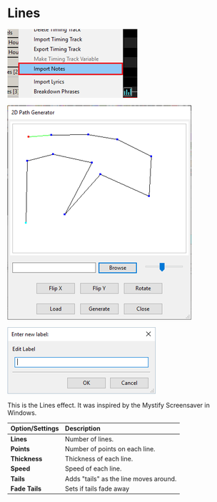 # Lines

![Icon](../../.gitbook/assets/image%20%28156%29.png)

![Sequencer Grid](../../.gitbook/assets/image%20%28267%29.png)

![](../../.gitbook/assets/image%20%28237%29.png)

This is the Lines effect. It was inspired by the Mystify Screensaver in Windows.

| Option/Settings | Description |
| :--- | :--- |
| **Lines** | Number of lines. |
| **Points** | Number of points on each line. |
| **Thickness** | Thickness of each line. |
| **Speed** | Speed of each line. |
| **Tails** | Adds "tails" as the line moves around. |
| **Fade Tails** | Sets if tails fade away |

